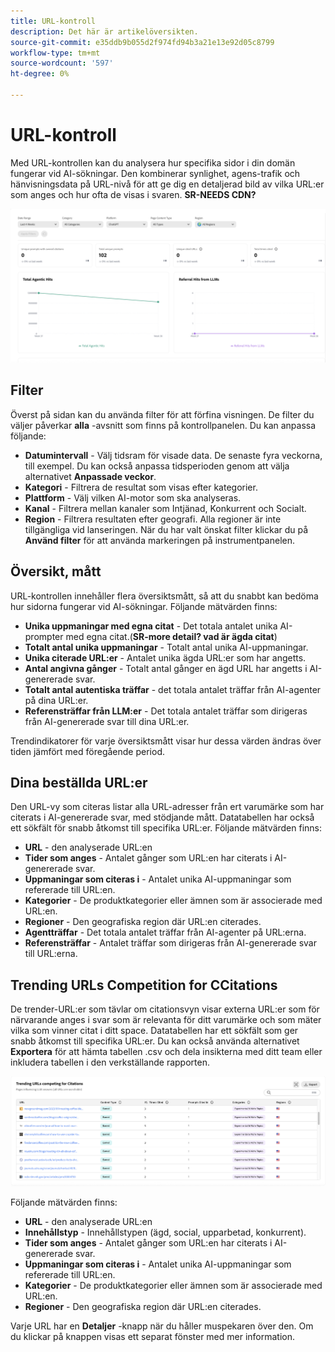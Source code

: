 ```yaml
---
title: URL-kontroll
description: Det här är artikelöversikten.
source-git-commit: e35ddb9b055d2f974fd94b3a21e13e92d05c8799
workflow-type: tm+mt
source-wordcount: '597'
ht-degree: 0%

---
```



# URL-kontroll

Med URL-kontrollen kan du analysera hur specifika sidor i din domän fungerar vid AI-sökningar. Den kombinerar synlighet, agens-trafik och hänvisningsdata på URL-nivå för att ge dig en detaljerad bild av vilka URL:er som anges och hur ofta de visas i svaren. **SR-NEEDS CDN?**

![URL-kontrollen](/help/dashboards/assets/url-insp.png)

## Filter

Överst på sidan kan du använda filter för att förfina visningen. De filter du väljer påverkar **alla** -avsnitt som finns på kontrollpanelen. Du kan anpassa följande:

* **Datumintervall** - Välj tidsram för visade data. De senaste fyra veckorna, till exempel. Du kan också anpassa tidsperioden genom att välja alternativet **Anpassade veckor**.
* **Kategori** - Filtrera de resultat som visas efter kategorier.
* **Plattform** - Välj vilken AI-motor som ska analyseras.
* **Kanal** - Filtrera mellan kanaler som Intjänad, Konkurrent och Socialt.
* **Region** - Filtrera resultaten efter geografi. Alla regioner är inte tillgängliga vid lanseringen.
När du har valt önskat filter klickar du på **Använd filter** för att använda markeringen på instrumentpanelen.

## Översikt, mått

URL-kontrollen innehåller flera översiktsmått, så att du snabbt kan bedöma hur sidorna fungerar vid AI-sökningar. Följande mätvärden finns:

* **Unika uppmaningar med egna citat** - Det totala antalet unika AI-prompter med egna citat.(**SR-more detail? vad är ägda citat**)
* **Totalt antal unika uppmaningar** - Totalt antal unika AI-uppmaningar.
* **Unika citerade URL:er** - Antalet unika ägda URL:er som har angetts.
* **Antal angivna gånger** - Totalt antal gånger en ägd URL har angetts i AI-genererade svar.
* **Totalt antal autentiska träffar** - det totala antalet träffar från AI-agenter på dina URL:er.
* **Referensträffar från LLM:er** - Det totala antalet träffar som dirigeras från AI-genererade svar till dina URL:er.

Trendindikatorer för varje översiktsmått visar hur dessa värden ändras över tiden jämfört med föregående period.

## Dina beställda URL:er

Den URL-vy som citeras listar alla URL-adresser från ert varumärke som har citerats i AI-genererade svar, med stödjande mått. Datatabellen har också ett sökfält för snabb åtkomst till specifika URL:er. Följande mätvärden finns:

* **URL** - den analyserade URL:en
* **Tider som anges** - Antalet gånger som URL:en har citerats i AI-genererade svar.
* **Uppmaningar som citeras i** - Antalet unika AI-uppmaningar som refererade till URL:en.
* **Kategorier** - De produktkategorier eller ämnen som är associerade med URL:en.
* **Regioner** - Den geografiska region där URL:en citerades.
* **Agentträffar** - Det totala antalet träffar från AI-agenter på URL:erna.
* **Referensträffar** - Antalet träffar som dirigeras från AI-genererade svar till URL:erna.

## Trending URLs Competition for CCitations

De trender-URL:er som tävlar om citationsvyn visar externa URL:er som för närvarande anges i svar som är relevanta för ditt varumärke och som mäter vilka som vinner citat i ditt space. Datatabellen har ett sökfält som ger snabb åtkomst till specifika URL:er. Du kan också använda alternativet **Exportera** för att hämta tabellen .csv och dela insikterna med ditt team eller inkludera tabellen i den verkställande rapporten.

![Trendar-URL:er som tävlar om källhänvisningar](/help/dashboards/assets/trend-url.png)

Följande mätvärden finns:

* **URL** - den analyserade URL:en
* **Innehållstyp** - Innehållstypen (ägd, social, upparbetad, konkurrent).
* **Tider som anges** - Antalet gånger som URL:en har citerats i AI-genererade svar.
* **Uppmaningar som citeras i** - Antalet unika AI-uppmaningar som refererade till URL:en.
* **Kategorier** - De produktkategorier eller ämnen som är associerade med URL:en.
* **Regioner** - Den geografiska region där URL:en citerades.

Varje URL har en **Detaljer** -knapp när du håller muspekaren över den. Om du klickar på knappen visas ett separat fönster med mer information.
